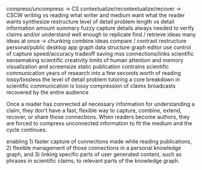 

compress/uncompress -> CS
contextualize/recontextualize/recover -> CSCW
writing vs reading
what writer and medium want
what the reader wants
synthesize
restructure
level of detail problem
length vs detail 
information amount
summary
fuzzy capture
details always needed to verify claims and/or understand well enough to replicate
find / retrieve ideas
many ideas at once -> chunking
combine ideas
compare / contrast
restructure
personal/public
desktop app
graph data structure
graph editor
use control of capture speed/accuracy tradeoff
saving mss
connections/links
scientific sensemaking
scientific creativity
limits of human attention and memory
visualization and screensize
static publication contrains
scientific communication
years of research into a few seconds worth of reading
lossy/lossless
the level of detail problem
tutoring
a core breakdown in scientific communication is lossy compression of claims
broadcasts 
recovered by the entire audience

Once a reader has connected all necessary information for understanding a claim, they don’t have a fast, flexible way to capture, combine, extend, recover, or share those connections. When readers become authors, they are forced to compress unconnected information to fit the medium and the cycle continues. 

enabling 1) faster capture of connections made while reading publications, 2) flexible management of those connections in a personal knowledge graph, and 3) linking specific parts of user generated content, such as phrases in scientific claims, to relevant parts of the knowledge graph. 